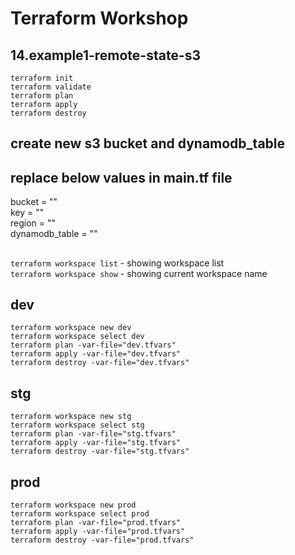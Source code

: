 # Terraform Workshop

## 14.example1-remote-state-s3

`terraform init`\
`terraform validate`\
`terraform plan`\
`terraform apply`\
`terraform destroy`

## create new s3 bucket and dynamodb_table

## replace below values in main.tf file

bucket = ""\
key = ""\
region = ""\
dynamodb_table = ""

##

`terraform workspace list` - showing workspace list\
`terraform workspace show` - showing current workspace name

## dev

`terraform workspace new dev`\
`terraform workspace select dev`\
`terraform plan -var-file="dev.tfvars"`\
`terraform apply -var-file="dev.tfvars"`\
`terraform destroy -var-file="dev.tfvars"`

## stg

`terraform workspace new stg`\
`terraform workspace select stg`\
`terraform plan -var-file="stg.tfvars"`\
`terraform apply -var-file="stg.tfvars"`\
`terraform destroy -var-file="stg.tfvars"`

## prod

`terraform workspace new prod`\
`terraform workspace select prod`\
`terraform plan -var-file="prod.tfvars"`\
`terraform apply -var-file="prod.tfvars"`\
`terraform destroy -var-file="prod.tfvars"`
